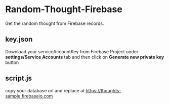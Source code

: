 # Random-Thought-Firebase
Get the random thought from Firebase records.

## key.json
Download your serviceAccountKey from Firebase Project under **settings/Service Accounts** tab and then click on **Generate new private key** button

## script.js
copy your database url and replace at https://thoughts-sample.firebaseio.com

